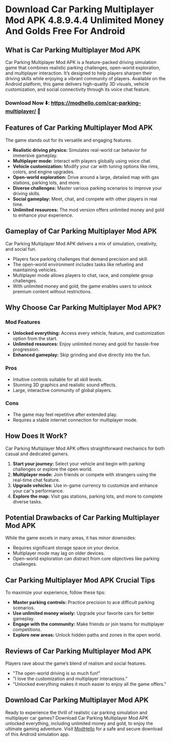 # Download Car Parking Multiplayer Mod APK 4.8.9.4.4 Unlimited Money And Golds Free For Android

## What is Car Parking Multiplayer Mod APK  

Car Parking Multiplayer Mod APK is a feature-packed driving simulation game that combines realistic parking challenges, open-world exploration, and multiplayer interaction. It’s designed to help players sharpen their driving skills while enjoying a vibrant community of players. Available on the Android platform, this game delivers high-quality 3D visuals, vehicle customization, and social connectivity through its voice chat feature.  

### Download Now ⬇️: https://modhello.com/car-parking-multiplayer/ 📲

## Features of Car Parking Multiplayer Mod APK  

The game stands out for its versatile and engaging features.  

- **Realistic driving physics:** Simulates real-world car behavior for immersive gameplay.  
- **Multiplayer mode:** Interact with players globally using voice chat.  
- **Vehicle customization:** Modify your car with tuning options like rims, colors, and engine upgrades.  
- **Open-world exploration:** Drive around a large, detailed map with gas stations, parking lots, and more.  
- **Diverse challenges:** Master various parking scenarios to improve your driving skills.  
- **Social gameplay:** Meet, chat, and compete with other players in real time.  
- **Unlimited resources:** The mod version offers unlimited money and gold to enhance your experience.  


## Gameplay of Car Parking Multiplayer Mod APK  

Car Parking Multiplayer Mod APK delivers a mix of simulation, creativity, and social fun.  

- Players face parking challenges that demand precision and skill.  
- The open-world environment includes tasks like refueling and maintaining vehicles.  
- Multiplayer mode allows players to chat, race, and complete group challenges.  
- With unlimited money and gold, the game enables users to unlock premium content without restrictions.  


## Why Choose Car Parking Multiplayer Mod APK?  

### Mod Features  

- **Unlocked everything:** Access every vehicle, feature, and customization option from the start.  
- **Unlimited resources:** Enjoy unlimited money and gold for hassle-free progression.  
- **Enhanced gameplay:** Skip grinding and dive directly into the fun.  

### Pros  

- Intuitive controls suitable for all skill levels.  
- Stunning 3D graphics and realistic sound effects.  
- Large, interactive community of global players.  

### Cons  

- The game may feel repetitive after extended play.  
- Requires a stable internet connection for multiplayer mode.  


## How Does It Work?  

Car Parking Multiplayer Mod APK offers straightforward mechanics for both casual and dedicated gamers.  

1. **Start your journey:** Select your vehicle and begin with parking challenges or explore the open world.  
2. **Multiplayer mode:** Join friends or compete with strangers using the real-time chat feature.  
3. **Upgrade vehicles:** Use in-game currency to customize and enhance your car's performance.  
4. **Explore the map:** Visit gas stations, parking lots, and more to complete diverse tasks.  


## Potential Drawbacks of Car Parking Multiplayer Mod APK  

While the game excels in many areas, it has minor downsides:  

- Requires significant storage space on your device.  
- Multiplayer mode may lag on older devices.  
- Open-world exploration can distract from core objectives like parking challenges.  


## Car Parking Multiplayer Mod APK Crucial Tips  

To maximize your experience, follow these tips:  

- **Master parking controls:** Practice precision to ace difficult parking scenarios.  
- **Use unlimited money wisely:** Upgrade your favorite cars for better gameplay.  
- **Engage with the community:** Make friends or join teams for multiplayer competitions.  
- **Explore new areas:** Unlock hidden paths and zones in the open world.  


## Reviews of Car Parking Multiplayer Mod APK  

Players rave about the game’s blend of realism and social features.  

- "The open-world driving is so much fun!"  
- "I love the customization and multiplayer interactions."  
- "Unlocked everything makes it much easier to enjoy all the game offers."  


## Download Car Parking Multiplayer Mod APK  

Ready to experience the thrill of realistic car parking simulation and multiplayer car games? Download Car Parking Multiplayer Mod APK unlocked everything, including unlimited money and gold, to enjoy the ultimate gaming adventure. Visit [ModHello](#) for a safe and secure download of this Android simulation app.  

